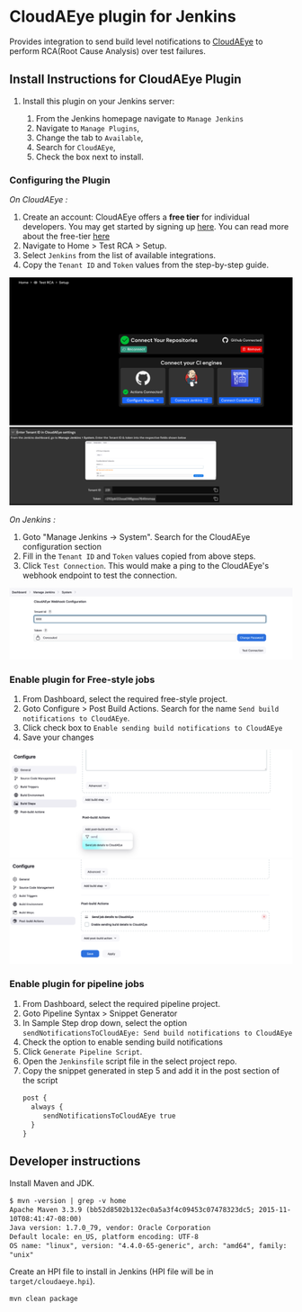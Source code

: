 # CloudAEye plugin for Jenkins

Provides integration to send build level notifications to [CloudAEye](https://www.cloudaeye.com/) to perform RCA(Root Cause Analysis) over test failures.

## Install Instructions for CloudAEye Plugin

1. Install this plugin on your Jenkins server:

    1.  From the Jenkins homepage navigate to `Manage Jenkins`
    2.  Navigate to `Manage Plugins`,
    3.  Change the tab to `Available`,
    4.  Search for `CloudAEye`,
    5.  Check the box next to install.

### Configuring the Plugin

*On CloudAEye :*
1. Create an account: CloudAEye offers a **free tier** for individual developers. You may get started by signing up [here](https://console.cloudaeye.com/signup). You can read more about the free-tier [here](https://docs.cloudaeye.com/free-tier.html)
2. Navigate to Home > Test RCA > Setup.
3. Select `Jenkins` from the list of available integrations.
4. Copy the `Tenant ID` and `Token` values from the step-by-step guide.

![image][img-cloudaeye-setup]
![image][img-cloudaeye-creds]

*On Jenkins :*
1. Goto "Manage Jenkins → System". Search for the CloudAEye configuration section
2. Fill in the `Tenant ID` and `Token` values copied from above steps.
3. Click `Test Connection`. This would make a ping to the CloudAEye's webhook endpoint to test the connection.

![image][img-global-configuration]


### Enable plugin for Free-style jobs

1. From Dashboard, select the required free-style project.
2. Goto Configure > Post Build Actions. Search for the name `Send build notifications to CloudAEye`.
3. Click check box to `Enable sending build notifications to CloudAEye`
4. Save your changes

![image][img-add-as-postbuild]
![image][img-enable-postbuild]

### Enable plugin for pipeline jobs

1. From Dashboard, select the required pipeline project.
2. Goto Pipeline Syntax > Snippet Generator
3. In Sample Step drop down, select the option `sendNotificationsToCloudAEye: Send build notifications to CloudAEye`
4. Check the option to enable sending build notifications
5. Click `Generate Pipeline Script`. 
6. Open the `Jenkinsfile` script file in the select project repo. 
7. Copy the snippet generated in step 5 and add it in the post section of the script
   ``` 
   post {
     always {
        sendNotificationsToCloudAEye true
     }
   }
   ```

## Developer instructions

Install Maven and JDK.

```shell
$ mvn -version | grep -v home
Apache Maven 3.3.9 (bb52d8502b132ec0a5a3f4c09453c07478323dc5; 2015-11-10T08:41:47-08:00)
Java version: 1.7.0_79, vendor: Oracle Corporation
Default locale: en_US, platform encoding: UTF-8
OS name: "linux", version: "4.4.0-65-generic", arch: "amd64", family: "unix"
```

Create an HPI file to install in Jenkins (HPI file will be in
`target/cloudaeye.hpi`).

```shell
mvn clean package
```

[img-global-configuration]: /docs/GlobalConfiguration.png
[img-cloudaeye-setup]: /docs/CloudAEyeSetup.png
[img-add-as-postbuild]: /docs/AddAsPostBuild.png
[img-enable-postbuild]: /docs/EnablePostBuildAction.png
[img-cloudaeye-creds]: /docs/CloudAEyeCreds.png